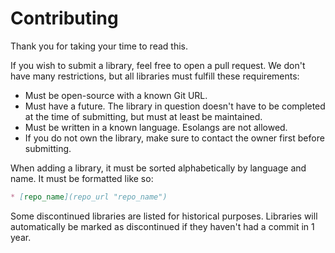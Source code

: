 # Contributing
Thank you for taking your time to read this.

If you wish to submit a library, feel free to open a pull request. We don't have many restrictions, but all
libraries must fulfill these requirements:
* Must be open-source with a known Git URL.
* Must have a future. The library in question doesn't have to be completed at the time of submitting, but
must at least be maintained.
* Must be written in a known language. Esolangs are not allowed.
* If you do not own the library, make sure to contact the owner first before submitting.

When adding a library, it must be sorted alphabetically by language and name. It must be formatted
like so:
```md
* [repo_name](repo_url "repo_name")
```

Some discontinued libraries are listed for historical purposes. Libraries will automatically be marked
as discontinued if they haven't had a commit in 1 year.
